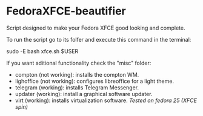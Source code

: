 # FedoraXFCE-beautifier
Script designed to make your Fedora XFCE good looking and complete.

To run the script go to its folfer and execute this command in the terminal:

sudo -E bash xfce.sh $USER

If you want aditional functionality check the "misc" folder:
- compton (not working): installs the compton WM.
- lighoffice (not working): configures libreoffice for a light theme.
- telegram (working): installs Telegram Messenger.
- updater (working): install a graphical software updater.
- virt (working): installs virtualization software.
*Tested on fedora 25 (XFCE spin)*
